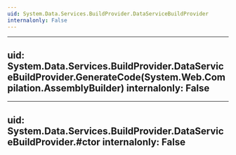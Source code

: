 ```yaml
---
uid: System.Data.Services.BuildProvider.DataServiceBuildProvider
internalonly: False
---
```


---
uid: System.Data.Services.BuildProvider.DataServiceBuildProvider.GenerateCode(System.Web.Compilation.AssemblyBuilder)
internalonly: False
---

---
uid: System.Data.Services.BuildProvider.DataServiceBuildProvider.#ctor
internalonly: False
---
